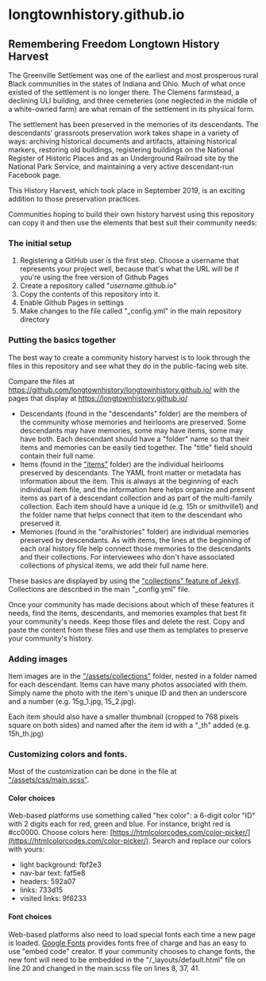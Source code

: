 # longtownhistory.github.io
## Remembering Freedom Longtown History Harvest

The Greenville Settlement was one of the earliest and most prosperous rural Black communities in the states of Indiana and Ohio. Much of what once existed of the settlement is no longer there. The Clemens farmstead, a declining ULI building, and three cemeteries (one neglected in the middle of a white-owned farm) are what remain of the settlement in its physical form.

The settlement has been preserved in the memories of its descendants. The descendants’ grassroots preservation work takes shape in a variety of ways: archiving historical documents and artifacts, attaining historical markers, restoring old buildings, registering buildings on the National Register of Historic Places and as an Underground Railroad site by the National Park Service, and maintaining a very active descendant-run Facebook page.

This History Harvest, which took place in September 2019, is an exciting addition to those preservation practices.

Communities hoping to build their own history harvest using this repository can copy it and then use the elements that best suit their community needs:

### The initial setup

1. Registering a GitHub user is the first step. Choose a username that represents your project well, because that's what the URL will be if you're using the free version of Github Pages
2. Create a repository called "*username*.github.io"
3. Copy the contents of this repository into it.
4. Enable Github Pages in settings
5. Make changes to the file called "_config.yml" in the main repository directory

### Putting the basics together

The best way to create a community history harvest is to look through the files in this repository and see what they do in the public-facing web site.

Compare the files at https://github.com/longtownhistory/longtownhistory.github.io/ with the pages that display at https://longtownhistory.github.io/

- Descendants (found in the "descendants" folder) are the members of the community whose memories and heirlooms are preserved. Some descendants may have memories, some may have items, some may have both. Each descendant should have a "folder" name so that their items and memories can be easily tied together. The "title" field should contain their full name.
- Items (found in the ["items"](https://github.com/longtownhistory/longtownhistory.github.io/tree/master/_items) folder) are the individual heirlooms preserved by descendants. The YAML front matter or metadata has information about the item. This is always at the beginning of each individual item file, and the information here helps organize and present items as part of a descendant collection and as part of the multi-family collection. Each item should have a unique id (e.g. 15h or smithville1) and the folder name that helps connect that item to the descendant who preserved it.
- Memories (found in the "oralhistories" folder) are individual memories preserved by descendants. As with items, the lines at the beginning of each oral history file help connect those memories to the descendants and their collections. For interviewees who don't have associated collections of physical items, we add their full name here.

These basics are displayed by using the ["collections" feature of Jekyll](https://jekyllrb.com/docs/step-by-step/09-collections/). Collections are described in the main "_config.yml" file.

Once your community has made decisions about which of these features it needs, find the items, descendants, and memories examples that best fit your community's needs. Keep those files and delete the rest. Copy and paste the content from these files and use them as templates to preserve your community's history.

### Adding images

Item images are in the ["/assets/collections"](https://github.com/longtownhistory/longtownhistory.github.io/tree/master/assets/collections) folder, nested in a folder named for each descendant. Items can have many photos associated with them. Simply name the photo with the item's unique ID and then an underscore and a number (e.g. 15g_1.jpg, 15_2.jpg).

Each item should also have a smaller thumbnail (cropped to 768 pixels square on both sides) and named after the item id with a "_th" added (e.g. 15h_th.jpg)

### Customizing colors and fonts.

Most of the customization can be done in the file at ["/assets/css/main.scss"](https://github.com/longtownhistory/longtownhistory.github.io/blob/master/assets/css/main.scss).

#### Color choices

Web-based platforms use something called "hex color": a 6-digit color "ID" with 2 digits each for red, green and blue. For instance, bright red is #cc0000. Choose colors here: [https://htmlcolorcodes.com/color-picker/](https://htmlcolorcodes.com/color-picker/). Search and replace our colors with yours:

- light background: fbf2e3
- nav-bar text: faf5e8
- headers: 592a07
- links: 733d15
- visited links: 9f6233

#### Font choices

Web-based platforms also need to load special fonts each time a new page is loaded. [Google Fonts](fonts.google.com) provides fonts free of charge and has an easy to use "embed code" creator. If your community chooses to change fonts, the new font will need to be embedded in the "/_layouts/default.html" file on line 20 and changed in the main.scss file on lines 8, 37, 41.
